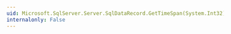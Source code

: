 ```yaml
---
uid: Microsoft.SqlServer.Server.SqlDataRecord.GetTimeSpan(System.Int32)
internalonly: False
---
```

